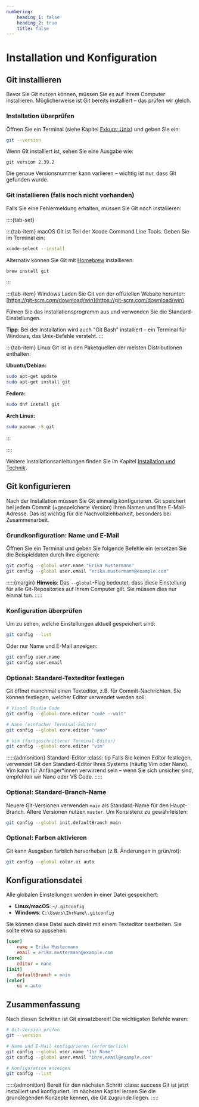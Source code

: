 ```yaml
---
numbering:
    heading_1: false
    heading_2: true
    title: false
---
```


# Installation und Konfiguration

## Git installieren

Bevor Sie Git nutzen können, müssen Sie es auf Ihrem Computer installieren. Möglicherweise ist Git bereits installiert – das prüfen wir gleich.

### Installation überprüfen

Öffnen Sie ein Terminal (siehe Kapitel [Exkurs: Unix](../030-Exkurs_Unix/Einleitung.md)) und geben Sie ein:

```bash
git --version
```

Wenn Git installiert ist, sehen Sie eine Ausgabe wie:

```
git version 2.39.2
```

Die genaue Versionsnummer kann variieren – wichtig ist nur, dass Git gefunden wurde.

### Git installieren (falls noch nicht vorhanden)

Falls Sie eine Fehlermeldung erhalten, müssen Sie Git noch installieren:

::::{tab-set}

:::{tab-item} macOS
Git ist Teil der Xcode Command Line Tools. Geben Sie im Terminal ein:

```bash
xcode-select --install
```

Alternativ können Sie Git mit [Homebrew](https://brew.sh) installieren:

```bash
brew install git
```
:::

:::{tab-item} Windows
Laden Sie Git von der offiziellen Website herunter:
[https://git-scm.com/download/win](https://git-scm.com/download/win)

Führen Sie das Installationsprogramm aus und verwenden Sie die Standard-Einstellungen.

**Tipp**: Bei der Installation wird auch "Git Bash" installiert – ein Terminal für Windows, das Unix-Befehle versteht.
:::

:::{tab-item} Linux
Git ist in den Paketquellen der meisten Distributionen enthalten:

**Ubuntu/Debian:**
```bash
sudo apt-get update
sudo apt-get install git
```

**Fedora:**
```bash
sudo dnf install git
```

**Arch Linux:**
```bash
sudo pacman -S git
```
:::

::::

Weitere Installationsanleitungen finden Sie im Kapitel [Installation und Technik](../010-Installation_Technik/Einleitung.md).

## Git konfigurieren

Nach der Installation müssen Sie Git einmalig konfigurieren. Git speichert bei jedem Commit (=gespeicherte Version) Ihren Namen und Ihre E-Mail-Adresse. Das ist wichtig für die Nachvollziehbarkeit, besonders bei Zusammenarbeit.

### Grundkonfiguration: Name und E-Mail

Öffnen Sie ein Terminal und geben Sie folgende Befehle ein (ersetzen Sie die Beispieldaten durch Ihre eigenen):

```bash
git config --global user.name "Erika Mustermann"
git config --global user.email "erika.mustermann@example.com"
```

:::::{margin}
**Hinweis**: Das `--global`-Flag bedeutet, dass diese Einstellung für alle Git-Repositories auf Ihrem Computer gilt. Sie müssen dies nur einmal tun.
:::::

### Konfiguration überprüfen

Um zu sehen, welche Einstellungen aktuell gespeichert sind:

```bash
git config --list
```

Oder nur Name und E-Mail anzeigen:

```bash
git config user.name
git config user.email
```

### Optional: Standard-Texteditor festlegen

Git öffnet manchmal einen Texteditor, z.B. für Commit-Nachrichten. Sie können festlegen, welcher Editor verwendet werden soll:

```bash
# Visual Studio Code
git config --global core.editor "code --wait"

# Nano (einfacher Terminal-Editor)
git config --global core.editor "nano"

# Vim (fortgeschrittener Terminal-Editor)
git config --global core.editor "vim"
```

:::::{admonition} Standard-Editor
:class: tip
Falls Sie keinen Editor festlegen, verwendet Git den Standard-Editor Ihres Systems (häufig Vim oder Nano). Vim kann für Anfänger\*innen verwirrend sein – wenn Sie sich unsicher sind, empfehlen wir Nano oder VS Code.
:::::

### Optional: Standard-Branch-Name

Neuere Git-Versionen verwenden `main` als Standard-Name für den Haupt-Branch. Ältere Versionen nutzen `master`. Um Konsistenz zu gewährleisten:

```bash
git config --global init.defaultBranch main
```

### Optional: Farben aktivieren

Git kann Ausgaben farblich hervorheben (z.B. Änderungen in grün/rot):

```bash
git config --global color.ui auto
```

## Konfigurationsdatei

Alle globalen Einstellungen werden in einer Datei gespeichert:
- **Linux/macOS**: `~/.gitconfig`
- **Windows**: `C:\Users\IhrName\.gitconfig`

Sie können diese Datei auch direkt mit einem Texteditor bearbeiten. Sie sollte etwa so aussehen:

```ini
[user]
    name = Erika Mustermann
    email = erika.mustermann@example.com
[core]
    editor = nano
[init]
    defaultBranch = main
[color]
    ui = auto
```

## Zusammenfassung

Nach diesen Schritten ist Git einsatzbereit! Die wichtigsten Befehle waren:

```bash
# Git-Version prüfen
git --version

# Name und E-Mail konfigurieren (erforderlich)
git config --global user.name "Ihr Name"
git config --global user.email "ihre.email@example.com"

# Konfiguration anzeigen
git config --list
```

:::::{admonition} Bereit für den nächsten Schritt
:class: success
Git ist jetzt installiert und konfiguriert. Im nächsten Kapitel lernen Sie die grundlegenden Konzepte kennen, die Git zugrunde liegen.
:::::

